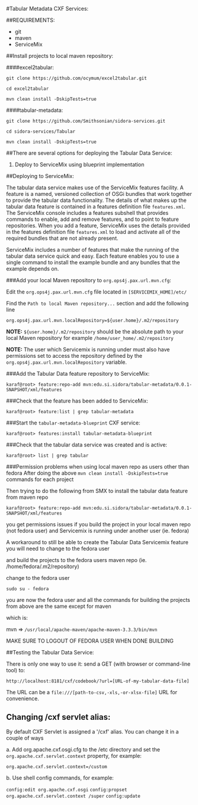 #Tabular Metadata CXF Services:

##REQUIREMENTS:

- git
- maven
- ServiceMix

##Install projects to local maven repository:

####excel2tabular:

`git clone https://github.com/ocymum/excel2tabular.git`

`cd excel2tabular`

`mvn clean install -DskipTests=true`

####tabular-metadata:

`git clone https://github.com/Smithsonian/sidora-services.git`

`cd sidora-services/Tabular`

`mvn clean install -DskipTests=true`


##There are several options for deploying the Tabular Data Service:

1. Deploy to ServiceMix using blueprint implementation

##Deploying to ServiceMix:

The tabular data service makes use of the ServiceMix features facility.
A feature is a named, versioned collection of OSGi bundles that work
together to provide the tabular data functionality. The details of what
makes up the tabular data feature is contained in a features definition
file `features.xml`. The ServiceMix console includes a features subshell
that provides commands to enable, add and remove features, and to point
to feature repositories. When you add a feature, ServiceMix uses the
details provided in the features definition file `features.xml` to load
and activate all of the required bundles that are not already present.

ServiceMix includes a number of features that make the running of
the tabular data service quick and easy. Each feature enables you to use
a single command to install the example bundle and any bundles that the
example depends on.

###Add your local Maven repository to `org.ops4j.pax.url.mvn.cfg`:

Edit the `org.ops4j.pax.url.mvn.cfg` file located in `[SERVICEMIX_HOME]/etc/`

Find the `Path to local Maven repository...` section and add the following line 

`org.ops4j.pax.url.mvn.localRepository=${user.home}/.m2/repository`

**NOTE:**
`${user.home}/.m2/repository` should be the absolute path to your local Maven
repository for example `/home/user_home/.m2/repository`

**NOTE:**
The user which Servicemix is running under must also have permissions set to access
the repository defined by the `org.ops4j.pax.url.mvn.localRepository` variable. 

###Add the Tabular Data feature repository to ServiceMix:

`karaf@root> feature:repo-add mvn:edu.si.sidora/tabular-metadata/0.0.1-SNAPSHOT/xml/features`

###Check that the feature has been added to ServiceMix:

`karaf@root> feature:list | grep tabular-metadata`

###Start the `tabular-metadata-blueprint` CXF service:

`karaf@root> features:install tabular-metadata-blueprint`

###Check that the tabular data service was created and is active:

`karaf@root> list | grep tabular`

###Permission problems when using local maven repo as users other than fedora
After doing the above `mvn clean install -DskipTests=true` commands for each project

Then trying to do the following from SMX to install the tabular data feature from maven repo

`karaf@root> feature:repo-add mvn:edu.si.sidora/tabular-metadata/0.0.1-SNAPSHOT/xml/features`

you get permissions issues if you build the project in your local maven repo (not fedora user) and
Servicemix is running under another user (ie. fedora)

A workaround to still be able to create the Tabular Data Servicemix feature you will need to change to the fedora user

and build the projects to the fedora users maven repo (ie. /home/fedora/.m2/repository)

change to the fedora user

`sudo su - fedora` 

you are now the fedora user and all the commands for building the projects from above are the same except for maven 

which is:

mvn => `/usr/local/apache-maven/apache-maven-3.3.3/bin/mvn` 

MAKE SURE TO LOGOUT OF FEDORA USER WHEN DONE BUILDING

##Testing the Tabular Data Service:

There is only one way to use it: send a GET (with browser or command-line tool) to:

`http://localhost:8181/cxf/codebook/?url=[URL-of-my-tabular-data-file]`

The URL can be a `file:///[path-to-csv,-xls,-or-xlsx-file]` URL for convenience.

Changing /cxf servlet alias:
---------------------------
By default CXF Servlet is assigned a '/cxf' alias. You can change it in a couple of ways

a. Add org.apache.cxf.osgi.cfg to the /etc directory and set the
   `org.apache.cxf.servlet.context` property, for example:
   
   `org.apache.cxf.servlet.context=/custom`

b. Use shell config commands, for example:

   `config:edit org.apache.cxf.osgi`
   `config:propset org.apache.cxf.servlet.context /super`
   `config:update`
